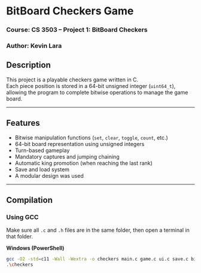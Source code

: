 # BitBoard Checkers Game

### Course: CS 3503 – Project 1: BitBoard Checkers  
### Author: Kevin Lara

## Description
This project is a playable checkers game written in C.  
Each piece position is stored in a 64-bit unsigned integer (`uint64_t`), allowing the program to complete bitwise operations to manage the game board.  

---

## Features
- Bitwise manipulation functions (`set`, `clear`, `toggle`, `count`, etc.)
- 64-bit board representation using unsigned integers
- Turn-based gameplay
- Mandatory captures and jumping chaining
- Automatic king promotion (when reaching the last rank)
- Save and load system 
- A modular design was used

---

## Compilation

### Using GCC
Make sure all `.c` and `.h` files are in the same folder, then open a terminal in that folder.

**Windows (PowerShell)**
```bash
gcc -O2 -std=c11 -Wall -Wextra -o checkers main.c game.c ui.c save.c bitboard.c
.\checkers
